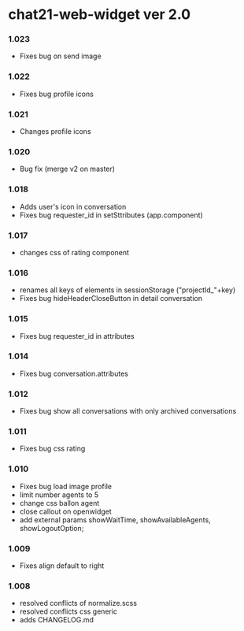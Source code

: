 # chat21-web-widget ver 2.0

### 1.023
- Fixes bug on send image

### 1.022
- Fixes bug profile icons

### 1.021
- Changes profile icons

### 1.020
- Bug fix (merge v2 on master)

### 1.018
- Adds user's icon in conversation
- Fixes bug requester_id in setSttributes (app.component)

### 1.017
- changes css of rating component

### 1.016
- renames all keys of elements in sessionStorage ("projectId_"+key)
- Fixes bug hideHeaderCloseButton in detail conversation

### 1.015
- Fixes bug requester_id in attributes

### 1.014
- Fixes bug conversation.attributes

### 1.012
- Fixes bug show all conversations with only archived conversations 

### 1.011
- Fixes bug css rating 

### 1.010
- Fixes bug load image profile 
- limit number agents to 5
- change css ballon agent
- close callout on openwidget
- add external params showWaitTime, showAvailableAgents, showLogoutOption;

### 1.009
- Fixes align default to right

### 1.008
- resolved conflicts of normalize.scss
- resolved conflicts css generic
- adds CHANGELOG.md
